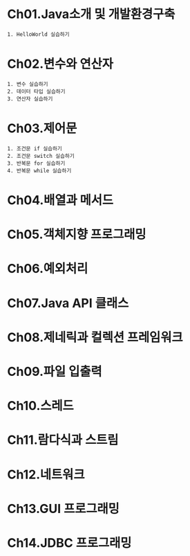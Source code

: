 # Ch01.Java소개 및 개발환경구축

    1. HelloWorld 실습하기


# Ch02.변수와 연산자


    1. 변수 실습하기
    2. 데이터 타입 실습하기
    3. 연산자 실습하기


# Ch03.제어문


    1. 조건문 if 실습하기
    2. 조건문 switch 실습하기
    3. 반복문 for 실습하기
    4. 반복문 while 실습하기


# Ch04.배열과 메서드



# Ch05.객체지향 프로그래밍

# Ch06.예외처리

# Ch07.Java API 클래스

# Ch08.제네릭과 컬렉션 프레임워크

# Ch09.파일 입출력

# Ch10.스레드

# Ch11.람다식과 스트림

# Ch12.네트워크

# Ch13.GUI 프로그래밍

# Ch14.JDBC 프로그래밍

